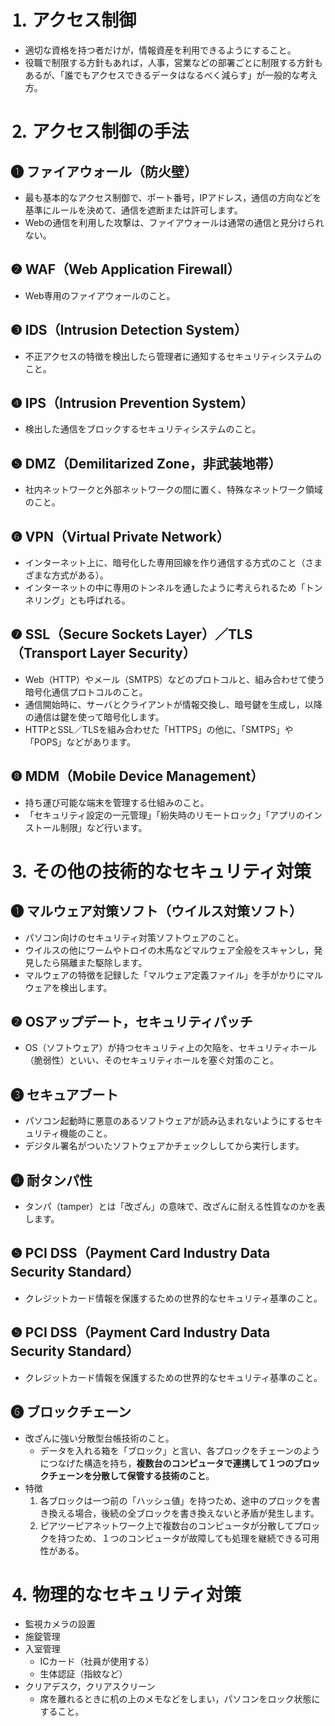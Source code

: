 # ⒈ アクセス制御
- 適切な資格を持つ者だけが，情報資産を利用できるようにすること。
- 役職で制限する方針もあれば，人事，営業などの部署ごとに制限する方針もあるが、「誰でもアクセスできるデータはなるべく減らす」が一般的な考え方。

# ⒉ アクセス制御の手法

## ❶ ファイアウォール（防火壁）
- 最も基本的なアクセス制御で、ポート番号，IPアドレス，通信の方向などを基準にルールを決めて、通信を遮断または許可します。
- Webの通信を利用した攻撃は、ファイアウォールは通常の通信と見分けられない。

## ❷ WAF（Web Application Firewall）
- Web専用のファイアウォールのこと。

## ❸ IDS（Intrusion Detection System）
- 不正アクセスの特徴を検出したら管理者に通知するセキュリティシステムのこと。

## ❹  IPS（Intrusion Prevention System）
- 検出した通信をブロックするセキュリティシステムのこと。

## ❺ DMZ（Demilitarized Zone，非武装地帯）
- 社内ネットワークと外部ネットワークの間に置く、特殊なネットワーク領域のこと。

## ❻ VPN（Virtual Private Network）
- インターネット上に、暗号化した専用回線を作り通信する方式のこと（さまざまな方式がある）。
- インターネットの中に専用のトンネルを通したように考えられるため「トンネリング」とも呼ばれる。

## ❼ SSL（Secure Sockets Layer）／TLS（Transport Layer Security）
- Web（HTTP）やメール（SMTPS）などのプロトコルと、組み合わせて使う暗号化通信プロトコルのこと。
- 通信開始時に、サーバとクライアントが情報交換し、暗号鍵を生成し，以降の通信は鍵を使って暗号化します。
- HTTPとSSL／TLSを組み合わせた「HTTPS」の他に、「SMTPS」や「POPS」などがあります。

## ❽ MDM（Mobile Device Management）
- 持ち運び可能な端末を管理する仕組みのこと。
- 「セキュリティ設定の一元管理」「紛失時のリモートロック」「アプリのインストール制限」など行います。

# ⒊ その他の技術的なセキュリティ対策

## ❶ マルウェア対策ソフト（ウイルス対策ソフト）
- パソコン向けのセキュリティ対策ソフトウェアのこと。
- ウイルスの他にワームやトロイの木馬などマルウェア全般をスキャンし，発見したら隔離また駆除します。
- マルウェアの特徴を記録した「マルウェア定義ファイル」を手がかりにマルウェアを検出します。

## ❷ OSアップデート，セキュリティパッチ
- OS（ソフトウェア）が持つセキュリティ上の欠陥を、セキュリティホール（脆弱性）といい、そのセキュリティホールを塞ぐ対策のこと。

## ❸ セキュアブート
- パソコン起動時に悪意のあるソフトウェアが読み込まれないようにするセキュリティ機能のこと。
- デジタル署名がついたソフトウェアかチェックししてから実行します。

## ❹ 耐タンパ性
- タンパ（tamper）とは「改ざん」の意味で、改ざんに耐える性質なのかを表します。

## ❺ PCI DSS（Payment Card Industry Data Security Standard）
- クレジットカード情報を保護するための世界的なセキュリティ基準のこと。

## ❺ PCI DSS（Payment Card Industry Data Security Standard）
- クレジットカード情報を保護するための世界的なセキュリティ基準のこと。

## ❻ ブロックチェーン
- 改ざんに強い分散型台帳技術のこと。
    - データを入れる箱を「ブロック」と言い、各プロックをチェーンのようにつなげた構造を持ち，**複数台のコンピュータで連携して１つのブロックチェーンを分散して保管する技術のこと**。
- 特徴
    1. 各ブロックは一つ前の「ハッシュ値」を持つため、途中のプロックを書き換える場合，後続の全ブロックを書き換えないと矛盾が発生します。
    2. ピアツーピアネットワーク上で複数台のコンピュータが分散してプロックを持つため、１つのコンピュータが故障しても処理を継続できる可用性がある。

# ⒋ 物理的なセキュリティ対策
- 監視カメラの設置
- 施錠管理
- 入室管理
    - ICカード（社員が使用する）
    - 生体認証（指紋など）
- クリアデスク，クリアスクリーン
    - 席を離れるときに机の上のメモなどをしまい，パソコンをロック状態にすること。

